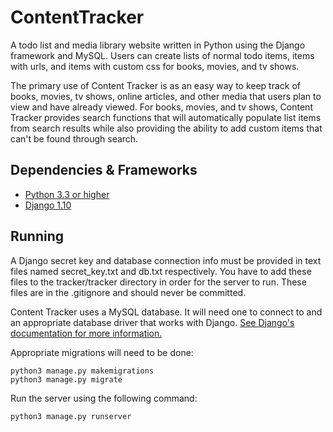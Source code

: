 # ContentTracker
A todo list and media library website written in Python using the Django framework and MySQL. Users can create lists of normal todo items, items with urls, and items with custom css for books, movies, and tv shows.

The primary use of Content Tracker is as an easy way to keep track of books, movies, tv shows, online articles, and other media that users plan to view and have already viewed. For books, movies, and tv shows, Content Tracker provides search functions that will automatically populate list items from search results while also providing the ability to add custom items that can't be found through search.

## Dependencies & Frameworks
* [Python 3.3 or higher](https://www.python.org/download/releases/3.3.0/)
* [Django 1.10](https://www.djangoproject.com/)

## Running
A Django secret key and database connection info must be provided in text files named secret_key.txt and db.txt respectively. You have to add these files to the tracker/tracker directory in order for the server to run. These files are in the .gitignore and should never be committed.

Content Tracker uses a MySQL database. It will need one to connect to and an appropriate database driver that works with Django. [See Django's documentation for more information.](https://docs.djangoproject.com/en/1.10/ref/databases/#mysql-notes)

Appropriate migrations will need to be done:

    python3 manage.py makemigrations
    python3 manage.py migrate

Run the server using the following command:

    python3 manage.py runserver

